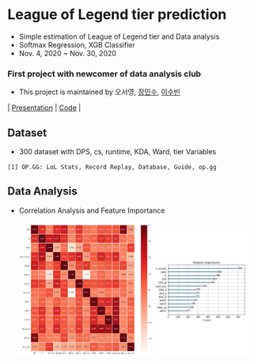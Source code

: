 # League of Legend tier prediction
- Simple estimation of League of Legend tier and Data analysis
- Softmax Regression, XGB Classifier  
- Nov. 4, 2020 ~ Nov. 30, 2020

### First project with newcomer of data analysis club
- This project is maintained by 오서영, [장민수](https://github.com/minsu1123), [이수빈](https://github.com/I-SUBIN)

| [Presentation](https://github.com/OH-Seoyoung/League_of_Legend_tier_prediction/blob/master/presentation.pdf) | [Code](https://github.com/OH-Seoyoung/League_of_Legend_tier_prediction/blob/master/League_of_Legends_tier_estimation.ipynb) | 

## Dataset
- 300 dataset with DPS, cs, runtime, KDA, Ward, tier Variables
```
[1] OP.GG: LoL Stats, Record Replay, Database, Guide, op.gg
```

## Data Analysis  
- Correlation Analysis and Feature Importance  

<div align="center">
<img src="https://github.com/OH-Seoyoung/League_of_Legend_tier_prediction/blob/master/fig/correlation%20analysis.jpg?raw=True" width="55%">
<img src="https://github.com/OH-Seoyoung/League_of_Legend_tier_prediction/blob/master/fig/XGB%20Feature%20importance.jpg?raw=True" width="37%"> <br>
</div>  
